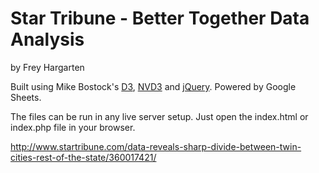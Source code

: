 Star Tribune - Better Together Data Analysis
================

by Frey Hargarten

Built using Mike Bostock's [D3](https://github.com/mbostock/d3), [NVD3](http://nvd3.org/) and [jQuery](https://github.com/jquery/jquery). Powered by Google Sheets.

The files can be run in any live server setup. Just open the index.html or index.php file in your browser.

http://www.startribune.com/data-reveals-sharp-divide-between-twin-cities-rest-of-the-state/360017421/